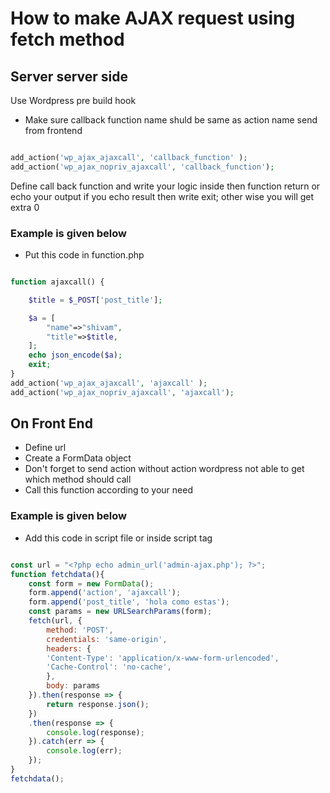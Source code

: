 # How to make AJAX request using fetch method 

## Server server side

Use Wordpress pre build hook

- Make sure callback function name shuld be same as action name send from frontend 
```php 

add_action('wp_ajax_ajaxcall', 'callback_function' );
add_action('wp_ajax_nopriv_ajaxcall', 'callback_function');

```

Define call back function and write your logic inside then function
return or echo your output if you echo result then write exit; other wise you will get extra 0


### Example is given below
- Put this code in function.php

```php

function ajaxcall() {

    $title = $_POST['post_title'];

	$a = [
		"name"=>"shivam",
		"title"=>$title,
	];
	echo json_encode($a);
	exit;
}
add_action('wp_ajax_ajaxcall', 'ajaxcall' );
add_action('wp_ajax_nopriv_ajaxcall', 'ajaxcall');

```


## On Front End

- Define url
- Create a FormData object 
- Don't forget to send action without action wordpress not able to get which method should call 
- Call this function according to your need

### Example is given below
- Add this code in script file or inside script tag
``` javascript

const url = "<?php echo admin_url('admin-ajax.php'); ?>";
function fetchdata(){
    const form = new FormData();
    form.append('action', 'ajaxcall');
    form.append('post_title', 'hola como estas');
    const params = new URLSearchParams(form);
    fetch(url, {
        method: 'POST',
        credentials: 'same-origin',
        headers: {
        'Content-Type': 'application/x-www-form-urlencoded',
        'Cache-Control': 'no-cache',
        },
        body: params
    }).then(response => {
        return response.json();
    })
    .then(response => {
        console.log(response);
    }).catch(err => { 
        console.log(err);
    });
}
fetchdata();

````




